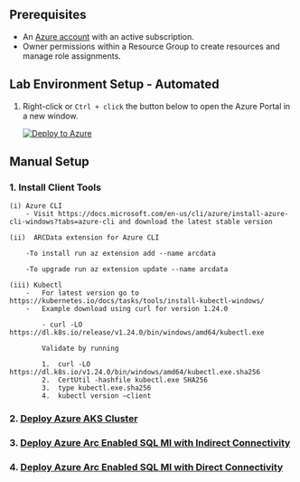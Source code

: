 


## Prerequisites

* An [Azure account](https://azure.microsoft.com/free/) with an active subscription.
* Owner permissions within a Resource Group to create resources and manage role assignments.

## Lab Environment Setup - Automated

1. Right-click or `Ctrl + click` the button below to open the Azure Portal in a new window.

    [![Deploy to Azure](https://aka.ms/deploytoazurebutton)](https://portal.azure.com/#create/Microsoft.Template/uri/https%3A%2F%2Fgithub.com%2Fskt680%2Fazurearcsqlmilevelup%2Fblob%2Fmain%2Ftemplates%2Fjumpbox.json)

## Manual Setup

### 1.  Install Client Tools

    (i) Azure CLI
        - Visit https://docs.microsoft.com/en-us/cli/azure/install-azure-cli-windows?tabs=azure-cli and download the latest stable version

    (ii)  ARCData extension for Azure CLI

        -To install run az extension add --name arcdata

        -To upgrade run az extension update --name arcdata

    (iii) Kubectl
        -	For latest version go to https://kubernetes.io/docs/tasks/tools/install-kubectl-windows/
        -	Example download using curl for version 1.24.0 

            - curl -LO https://dl.k8s.io/release/v1.24.0/bin/windows/amd64/kubectl.exe 
            
            Validate by running

            1.	curl -LO https://dl.k8s.io/v1.24.0/bin/windows/amd64/kubectl.exe.sha256
            2.	CertUtil -hashfile kubectl.exe SHA256
            3.	type kubectl.exe.sha256
            4.	kubectl version –client




### 2. [Deploy Azure AKS Cluster](./aks-deployment.md)
### 3. [Deploy Azure Arc Enabled SQL MI with Indirect Connectivity](./indirect.md)
### 4. [Deploy Azure Arc Enabled SQL MI with Direct Connectivity](./direct.md)